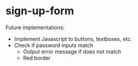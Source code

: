 # sign-up-form

Future implementations:
- Implement Javascript to buttons, textboxes, etc.
- Check if password inputs match
    - Output error message if does not match
    - Red border